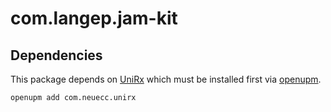 # com.langep.jam-kit

## Dependencies

This package depends on [UniRx](https://github.com/neuecc/UniRx) which must be installed first via [openupm](https://openupm.com/packages/com.neuecc.unirx/).

```
openupm add com.neuecc.unirx
```